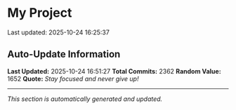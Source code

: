 # My Project


Last updated: 2025-10-24 16:25:37

































































































































































































































































































































































































































































































































































































































































































































































































































































































































































































































































































































































































































































































































































































































































































































































































































































































































































































































































































































































































































































































































































































































































































































































































































































































































































































































































































































































































































































## Auto-Update Information

**Last Updated:** 2025-10-24 16:51:27
**Total Commits:** 2362
**Random Value:** 1652
**Quote:** _Stay focused and never give up!_

---
_This section is automatically generated and updated._